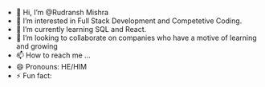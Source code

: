 - 👋 Hi, I’m @Rudransh Mishra
- 👀 I’m interested in Full Stack Development and Competetive Coding.
- 🌱 I’m currently learning SQL and React.
- 💞️ I’m looking to collaborate on companies who have a motive of learning and growing
- 📫 How to reach me ...
- 😄 Pronouns: HE/HIM
- ⚡ Fun fact: 

<!---
rudransh-mishra-04/rudransh-mishra-04 is a ✨ special ✨ repository because its `README.md` (this file) appears on your GitHub profile.
You can click the Preview link to take a look at your changes.
--->
